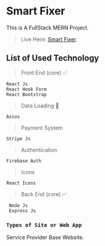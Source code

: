 # Smart Fixer

This is A FullStack MERN Project.
>Live Here: [Smart Fixer](https://smartfixer-e52eb.web.app/).

## List of Used Technology 

>Front End (core) :white_check_mark: 
```
React Js
React Hook Form
React Bootstrap
```
>Data Loading  :date:
```
Axios
```
>Payment System
```
Stripe Js
```
>Authentication
```
Firebase Auth
```
>Icons
```
React Icons
```
>Back End (core) :white_check_mark:
```
 Node Js
 Express Js
```

### `Types of Site or Web App`

Service Provider Base Website.





